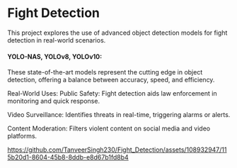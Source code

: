 # Fight Detection
 This project explores the use of advanced object detection models for fight detection in real-world scenarios.  
 
 #### YOLO-NAS, YOLOv8, YOLOv10:
These state-of-the-art models represent the cutting edge in object detection, offering a balance between accuracy, speed, and efficiency.

Real-World Uses:
Public Safety: Fight detection aids law enforcement in monitoring and quick response.  

Video Surveillance: Identifies threats in real-time, triggering alarms or alerts.  

Content Moderation: Filters violent content on social media and video platforms.

https://github.com/TanveerSingh230/Fight_Detection/assets/108932947/115b20d1-8604-45b8-8ddb-e8d67b1fd8b4

